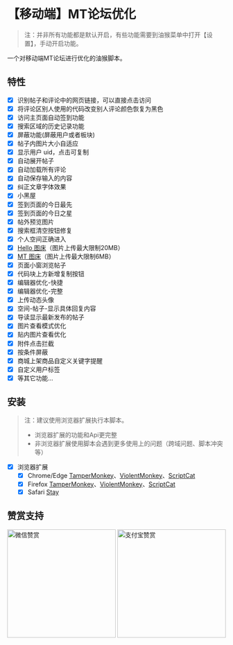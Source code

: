 # 【移动端】MT论坛优化

> 注：并非所有功能都是默认开启，有些功能需要到油猴菜单中打开【设置】，手动开启功能。

一个对移动端MT论坛进行优化的油猴脚本。

## 特性

- [x] 识别帖子和评论中的网页链接，可以直接点击访问
- [x] 将评论区别人使用的代码改变别人评论颜色恢复为黑色
- [x] 访问主页面自动签到功能
- [x] 搜索区域的历史记录功能
- [x] 屏蔽功能(屏蔽用户或者板块)
- [x] 帖子内图片大小自适应
- [x] 显示用户 uid，点击可复制
- [x] 自动展开帖子
- [x] 自动加载所有评论
- [x] 自动保存输入的内容
- [x] 纠正文章字体效果
- [x] 小黑屋
- [x] 签到页面的今日最先
- [x] 签到页面的今日之星
- [x] 帖外预览图片
- [x] 搜索框清空按钮修复
- [x] 个人空间正确进入
- [x] [Hello 图床](https://www.helloimg.com/)（图片上传最大限制20MB）
- [x] [MT 图床](https://img.binmt.cc/)（图片上传最大限制6MB）
- [x] 页面小窗浏览帖子
- [x] 代码块上方新增复制按钮
- [x] 编辑器优化-快捷
- [x] 编辑器优化-完整
- [x] 上传动态头像
- [x] 空间-帖子-显示具体回复内容
- [x] 导读显示最新发布的帖子
- [x] 图片查看模式优化
- [x] 贴内图片查看优化
- [x] 附件点击拦截
- [x] 按条件屏蔽
- [x] 商城上架商品自定义关键字提醒
- [x] 自定义用户标签
- [x] 等其它功能...

## 安装

> 注：建议使用浏览器扩展执行本脚本。
>
> - 浏览器扩展的功能和Api更完整
> - 非浏览器扩展使用脚本会遇到更多使用上的问题（跨域问题、脚本冲突等）

- [x] 浏览器扩展
  - [x] Chrome/Edge [TamperMonkey](https://microsoftedge.microsoft.com/addons/detail/%E7%AF%A1%E6%94%B9%E7%8C%B4/iikmkjmpaadaobahmlepeloendndfphd?hl=zh-CN)、[ViolentMonkey](https://microsoftedge.microsoft.com/addons/detail/%E6%9A%B4%E5%8A%9B%E7%8C%B4/eeagobfjdenkkddmbclomhiblgggliao?hl=zh-CN)、[ScriptCat](https://microsoftedge.microsoft.com/addons/detail/%E8%84%9A%E6%9C%AC%E7%8C%AB/liilgpjgabokdklappibcjfablkpcekh?hl=zh-CN)
  - [x] Firefox [TamperMonkey](https://addons.mozilla.org/zh-CN/firefox/addon/tampermonkey/)、[ViolentMonkey](https://addons.mozilla.org/zh-CN/firefox/addon/violentmonkey/)、[ScriptCat](https://addons.mozilla.org/zh-CN/firefox/addon/scriptcat/)
  - [x] Safari [Stay](https://apps.apple.com/cn/app/stay-for-safari-%E6%B5%8F%E8%A7%88%E5%99%A8%E4%BC%B4%E4%BE%A3/id1591620171)

## 赞赏支持

<img src="https://fastly.jsdelivr.net/gh/WhiteSevs/TamperMonkeyScript/asset/img/wx_zsm.png" alt="微信赞赏" width="250" height="250">
<img src="https://fastly.jsdelivr.net/gh/WhiteSevs/TamperMonkeyScript/asset/img/zfb_skm.png" alt="支付宝赞赏" width="250" height="250">
